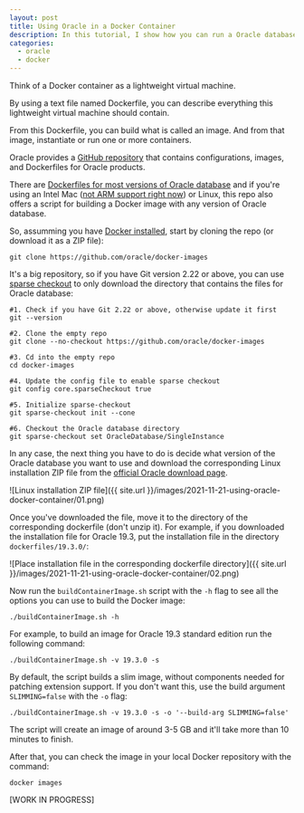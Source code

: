 ```yaml
---
layout: post
title: Using Oracle in a Docker Container
description: In this tutorial, I show how you can run a Oracle database in a Docker container
categories:
  - oracle
  - docker
---
```


Think of a Docker container as a lightweight virtual machine.

By using a text file named Dockerfile, you can describe everything this lightweight virtual machine should contain.

From this Dockerfile, you can build what is called an image. And from that image, instantiate or run one or more containers.

Oracle provides a [GitHub repository](https://github.com/oracle/docker-images) that contains configurations, images, and Dockerfiles for Oracle products.

There are [Dockerfiles for most versions of Oracle database](https://github.com/oracle/docker-images/tree/main/OracleDatabase/SingleInstance/dockerfiles) and if you're using an Intel Mac ([not ARM support right now](https://github.com/oracle/docker-images/blob/main/OracleDatabase/SingleInstance/FAQ.md#can-i-run-oracle-database-containers-on-apple-m1-arm-devices)) or Linux, this repo also offers a script for building a Docker image with any version of Oracle database.

So, assumming you have [Docker installed](https://docs.docker.com/get-docker/), start by cloning the repo (or download it as a ZIP file):
<pre><code class="language-bash">git clone https://github.com/oracle/docker-images</code></pre>


It's a big repository, so if you have Git version 2.22 or above, you can use [sparse checkout](https://www.git-scm.com/docs/git-sparse-checkout) to only download the directory that contains the files for Oracle database:
<pre><code class="language-bash">#1. Check if you have Git 2.22 or above, otherwise update it first
git --version

#2. Clone the empty repo
git clone --no-checkout https://github.com/oracle/docker-images

#3. Cd into the empty repo
cd docker-images

#4. Update the config file to enable sparse checkout
git config core.sparseCheckout true

#5. Initialize sparse-checkout
git sparse-checkout init --cone

#6. Checkout the Oracle database directory
git sparse-checkout set OracleDatabase/SingleInstance
</code></pre>

In any case, the next thing you have to do is decide what version of the Oracle database you want to use and download the corresponding Linux installation ZIP file from the [official Oracle download page](http://www.oracle.com/technetwork/database/enterprise-edition/downloads/index.html).

![Linux installation ZIP file]({{ site.url }}/images/2021-11-21-using-oracle-docker-container/01.png)

Once you've downloaded the file, move it to the directory of the corresponding dockerfile (don't unzip it). For example, if you downloaded the installation file for Oracle 19.3, put the installation file in the directory `dockerfiles/19.3.0/`:

![Place installation file in the corresponding dockerfile directory]({{ site.url }}/images/2021-11-21-using-oracle-docker-container/02.png)

Now run the `buildContainerImage.sh` script with the `-h` flag to see all the options you can use to build the Docker image:
<pre><code class="language-bash">./buildContainerImage.sh -h</code></pre>

For example, to build an image for Oracle 19.3 standard edition run the following command:
<pre><code class="language-bash">./buildContainerImage.sh -v 19.3.0 -s </code></pre>

By default, the script builds a slim image, without components needed for patching extension support. If you don't want this, use the build argument `SLIMMING=false` with the `-o` flag:
<pre><code class="language-bash">./buildContainerImage.sh -v 19.3.0 -s -o '--build-arg SLIMMING=false'</code></pre>

The script will create an image of around 3-5 GB and it'll take more than 10 minutes to finish.

After that, you can check the image in your local Docker repository with the command:
<pre><code class="language-bash">docker images</code></pre>


[WORK IN PROGRESS]


